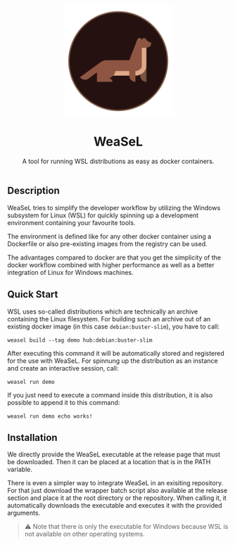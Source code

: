 <div align="center">
  <img src="doc/logo.png" width="250" />
  
  # WeaSeL
  
  A tool for running WSL distributions as easy as docker containers.
  <br/><br/>

</div>

## Description

WeaSeL tries to simplify the developer workflow by utilizing the Windows subsystem for Linux (WSL) for quickly spinning up a development environment containing your favourite tools.

The environment is defined like for any other docker container using a Dockerfile or also pre-existing images from the registry can be used.

The advantages compared to docker are that you get the simplicity of the docker workflow combined with higher performance as well as a better integration of Linux for Windows machines.

## Quick Start

WSL uses so-called distributions which are technically an archive containing the Linux filesystem. For building such an archive out of an existing docker image (in this case `debian:buster-slim`), you have to call:

```batch
weasel build --tag demo hub:debian:buster-slim
```

After executing this command it will be automatically stored and registered for the use with WeaSeL. For spinnung up the distribution as an instance and create an interactive session, call:

```batch
weasel run demo
```

If you just need to execute a command inside this distribution, it is also possible to append it to this command:

```batch
weasel run demo echo works!
```

## Installation

We directly provide the WeaSeL executable at the release page that must be downloaded. Then it can be placed at a location that is in the PATH variable.

There is even a simpler way to integrate WeaSeL in an exisiting repository. For that just download the wrapper batch script also available at the release section and place it at the root directory or the repository. When calling it, it automatically downloads the executable and executes it with the provided arguments.

> :warning: Note that there is only the executable for Windows because WSL is not available on other operating systems.
